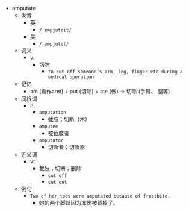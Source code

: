 - amputate
  - 发音
    - 英
      - `/'æmpjuteit/`
    - 美
      - `/'æmpjutet/`
  - 词义
    - v.
      - 切除
        - `to cut off someone’s arm, leg, finger etc during a medical operation`
  - 记忆
    - am (看作arm) + put (切除) + ate (做) → 切除 (手臂、 腿等)
  - 同根词
    - n.
      - `amputation`
        - 截肢；切断（术）
      - `amputee`
        - 被截肢者
      - `amputator`
        - 切断者；切断器
  - 近义词
    - vt.
      - 截肢；切断；删除
        - `cut off`
        - `cut out`
  - 例句
    - `Two of her toes were amputated because of frostbite.`
      - 她的两个脚趾因为冻伤被截掉了。

